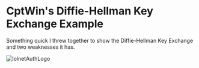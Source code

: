 CptWin's Diffie-Hellman Key Exchange Example
===============================

Something quick I threw together to show the Diffie-Hellman Key Exchange and two weaknesses it has.

![lolnetAuthLogo](http://auth.lolnet.co.nz/images/lolnetAuthlogo.png)
